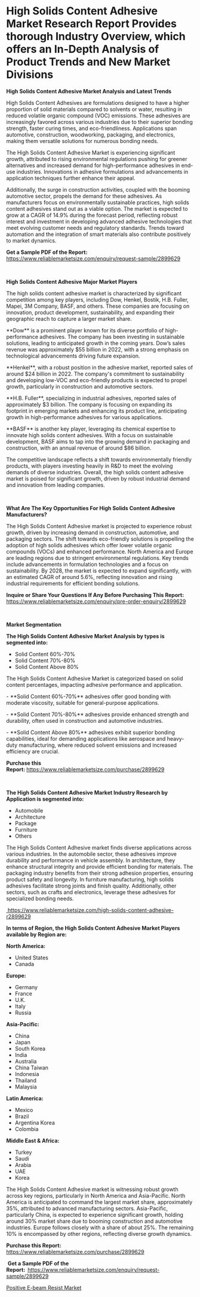 <p><h1>High Solids Content Adhesive Market Research Report Provides thorough Industry Overview, which offers an In-Depth Analysis of Product Trends and New Market Divisions</h1></p><p><strong>High Solids Content Adhesive Market Analysis and Latest Trends</strong></p>
<p><p>High Solids Content Adhesives are formulations designed to have a higher proportion of solid materials compared to solvents or water, resulting in reduced volatile organic compound (VOC) emissions. These adhesives are increasingly favored across various industries due to their superior bonding strength, faster curing times, and eco-friendliness. Applications span automotive, construction, woodworking, packaging, and electronics, making them versatile solutions for numerous bonding needs.</p><p>The High Solids Content Adhesive Market is experiencing significant growth, attributed to rising environmental regulations pushing for greener alternatives and increased demand for high-performance adhesives in end-use industries. Innovations in adhesive formulations and advancements in application techniques further enhance their appeal.</p><p>Additionally, the surge in construction activities, coupled with the booming automotive sector, propels the demand for these adhesives. As manufacturers focus on environmentally sustainable practices, high solids content adhesives stand out as a viable option. The market is expected to grow at a CAGR of 14.9% during the forecast period, reflecting robust interest and investment in developing advanced adhesive technologies that meet evolving customer needs and regulatory standards. Trends toward automation and the integration of smart materials also contribute positively to market dynamics.</p></p>
<p><strong>Get a Sample PDF of the Report:&nbsp;</strong> <a href="https://www.reliablemarketsize.com/enquiry/request-sample/2899629?utm_campaign=2413&utm_medium=2&utm_source=Github&utm_content=ia&utm_term=16032025&utm_id=high-solids-content-adhesive">https://www.reliablemarketsize.com/enquiry/request-sample/2899629</a></p>
<p>&nbsp;</p>
<p><strong>High Solids Content Adhesive Major Market Players</strong></p>
<p><p>The high solids content adhesive market is characterized by significant competition among key players, including Dow, Henkel, Bostik, H.B. Fuller, Mapei, 3M Company, BASF, and others. These companies are focusing on innovation, product development, sustainability, and expanding their geographic reach to capture a larger market share.</p><p>**Dow** is a prominent player known for its diverse portfolio of high-performance adhesives. The company has been investing in sustainable solutions, leading to anticipated growth in the coming years. Dow’s sales revenue was approximately $55 billion in 2022, with a strong emphasis on technological advancements driving future expansion.</p><p>**Henkel**, with a robust position in the adhesive market, reported sales of around $24 billion in 2022. The company's commitment to sustainability and developing low-VOC and eco-friendly products is expected to propel growth, particularly in construction and automotive sectors.</p><p>**H.B. Fuller**, specializing in industrial adhesives, reported sales of approximately $3 billion. The company is focusing on expanding its footprint in emerging markets and enhancing its product line, anticipating growth in high-performance adhesives for various applications.</p><p>**BASF** is another key player, leveraging its chemical expertise to innovate high solids content adhesives. With a focus on sustainable development, BASF aims to tap into the growing demand in packaging and construction, with an annual revenue of around $86 billion.</p><p>The competitive landscape reflects a shift towards environmentally friendly products, with players investing heavily in R&D to meet the evolving demands of diverse industries. Overall, the high solids content adhesive market is poised for significant growth, driven by robust industrial demand and innovation from leading companies.</p></p>
<p>&nbsp;</p>
<p><strong>What Are The Key Opportunities For High Solids Content Adhesive Manufacturers?</strong></p>
<p><p>The High Solids Content Adhesive market is projected to experience robust growth, driven by increasing demand in construction, automotive, and packaging sectors. The shift towards eco-friendly solutions is propelling the adoption of high solids adhesives which offer lower volatile organic compounds (VOCs) and enhanced performance. North America and Europe are leading regions due to stringent environmental regulations. Key trends include advancements in formulation technologies and a focus on sustainability. By 2028, the market is expected to expand significantly, with an estimated CAGR of around 5.6%, reflecting innovation and rising industrial requirements for efficient bonding solutions.</p></p>
<p><strong>Inquire or Share Your Questions If Any Before Purchasing This Report:</strong> <a href="https://www.reliablemarketsize.com/enquiry/pre-order-enquiry/2899629?utm_campaign=2413&utm_medium=2&utm_source=Github&utm_content=ia&utm_term=16032025&utm_id=high-solids-content-adhesive">https://www.reliablemarketsize.com/enquiry/pre-order-enquiry/2899629</a></p>
<p>&nbsp;</p>
<p><strong>Market Segmentation</strong></p>
<p><strong>The High Solids Content Adhesive Market Analysis by types is segmented into:</strong></p>
<p><ul><li>Solid Content 60%-70%</li><li>Solid Content 70%-80%</li><li>Solid Content Above 80%</li></ul></p>
<p><p>The High Solids Content Adhesive Market is categorized based on solid content percentages, impacting adhesive performance and application. </p><p>- **Solid Content 60%-70%** adhesives offer good bonding with moderate viscosity, suitable for general-purpose applications. </p><p>- **Solid Content 70%-80%** adhesives provide enhanced strength and durability, often used in construction and automotive industries. </p><p>- **Solid Content Above 80%** adhesives exhibit superior bonding capabilities, ideal for demanding applications like aerospace and heavy-duty manufacturing, where reduced solvent emissions and increased efficiency are crucial.</p></p>
<p><strong>Purchase this Report:&nbsp;</strong><a href="https://www.reliablemarketsize.com/purchase/2899629?utm_campaign=2413&utm_medium=2&utm_source=Github&utm_content=ia&utm_term=16032025&utm_id=high-solids-content-adhesive">https://www.reliablemarketsize.com/purchase/2899629</a></p>
<p>&nbsp;</p>
<p><strong>The High Solids Content Adhesive Market Industry Research by Application is segmented into:</strong></p>
<p><ul><li>Automobile</li><li>Architecture</li><li>Package</li><li>Furniture</li><li>Others</li></ul></p>
<p><p>The High Solids Content Adhesive market finds diverse applications across various industries. In the automobile sector, these adhesives improve durability and performance in vehicle assembly. In architecture, they enhance structural integrity and provide efficient bonding for materials. The packaging industry benefits from their strong adhesion properties, ensuring product safety and longevity. In furniture manufacturing, high solids adhesives facilitate strong joints and finish quality. Additionally, other sectors, such as crafts and electronics, leverage these adhesives for specialized bonding needs.</p></p>
<p><a href="https://www.reliablemarketsize.com/high-solids-content-adhesive-r2899629?utm_campaign=2413&utm_medium=2&utm_source=Github&utm_content=ia&utm_term=16032025&utm_id=high-solids-content-adhesive">&nbsp;https://www.reliablemarketsize.com/high-solids-content-adhesive-r2899629</a></p>
<p><strong>In terms of Region, the High Solids Content Adhesive Market Players available by Region are:</strong></p>
<p>
    <p> <strong> North America: </strong>
        <ul>
            <li>United States</li>
            <li>Canada</li>
        </ul>
        </p> 
    <p> <strong> Europe: </strong>
        <ul>
            <li>Germany</li>
            <li>France</li>
            <li>U.K.</li>
            <li>Italy</li>
            <li>Russia</li>
        </ul>
        </p> 
    <p> <strong> Asia-Pacific: </strong>
        <ul>
            <li>China</li>
            <li>Japan</li>
            <li>South Korea</li>
            <li>India</li>
            <li>Australia</li>
            <li>China Taiwan</li>
            <li>Indonesia</li>
            <li>Thailand</li>
            <li>Malaysia</li>
        </ul>
        </p> 
    <p> <strong> Latin America: </strong>
        <ul>
            <li>Mexico</li>
            <li>Brazil</li>
            <li>Argentina Korea</li>
            <li>Colombia</li>
        </ul>
        </p> 
    <p> <strong> Middle East & Africa: </strong>
        <ul>
            <li>Turkey</li>
            <li>Saudi</li>
            <li>Arabia</li>
            <li>UAE</li>
            <li>Korea</li>
        </ul>
    </p>
    </p>
<p><p>The High Solids Content Adhesive market is witnessing robust growth across key regions, particularly in North America and Asia-Pacific. North America is anticipated to command the largest market share, approximately 35%, attributed to advanced manufacturing sectors. Asia-Pacific, particularly China, is expected to experience significant growth, holding around 30% market share due to booming construction and automotive industries. Europe follows closely with a share of about 25%. The remaining 10% is encompassed by other regions, reflecting diverse growth dynamics.</p></p>
<p><strong>Purchase this Report: </strong><a href="https://www.reliablemarketsize.com/purchase/2899629?utm_campaign=2413&utm_medium=2&utm_source=Github&utm_content=ia&utm_term=16032025&utm_id=high-solids-content-adhesive">https://www.reliablemarketsize.com/purchase/2899629</a></p>
<p>&nbsp;<strong>Get a Sample PDF of the Report:&nbsp;&nbsp;</strong><a href="https://www.reliablemarketsize.com/enquiry/request-sample/2899629?utm_campaign=2413&utm_medium=2&utm_source=Github&utm_content=ia&utm_term=16032025&utm_id=high-solids-content-adhesive">https://www.reliablemarketsize.com/enquiry/request-sample/2899629</a></p>
<p><strong></strong></p>
<p><p><a href="https://github.com/dmitriyvo6rog/Market-Research-Report-List-1/blob/main/positive-e-beam-resist-market.md?utm_campaign=2413&utm_medium=2&utm_source=Github&utm_content=ia&utm_term=16032025&utm_id=high-solids-content-adhesive">Positive E-beam Resist Market</a></p></p>
